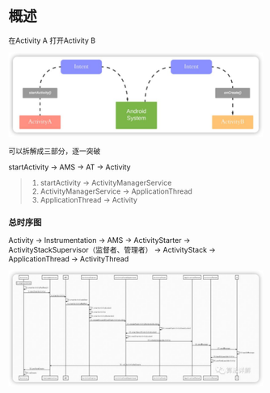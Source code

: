 # 概述

在Activity A 打开Activity B

![](img/4e643f92.png)

可以拆解成三部分，逐一突破

startActivity → AMS → AT → Activity

> 1. startActivity → ActivityManagerService
> 2. ActivityManagerService → ApplicationThread
> 3. ApplicationThread → Activity

### 总时序图
Activity → Instrumentation → AMS → ActivityStarter
→ ActivityStackSupervisor（监督者、管理者） → ActivityStack → ApplicationThread
→ ActivityThread

![](img/82e78a7a.png)
